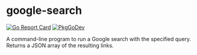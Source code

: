 # google-search
[![Go Report Card](https://goreportcard.com/badge/github.com/philhanna/google-search)][idGoReportCard]
[![PkgGoDev](https://pkg.go.dev/badge/github.com/philhanna/google-search)][idPkgGoDev]


A command-line program to run a Google search with the specified query.
Returns a JSON array of the resulting links.


[idGoReportCard]: https://goreportcard.com/report/github.com/philhanna/google-search
[idPkgGoDev]: https://pkg.go.dev/github.com/philhanna/google-search

